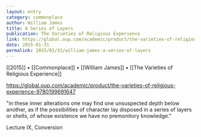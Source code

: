 ```yaml
---
layout: entry
category: commonplace
author: William James
title: A Series of Layers
publication: The Varieties of Religious Experience
link: https://global.oup.com/academic/product/the-varieties-of-religious-experience-9780199691647
date: 2015-01-31
permalink: 2015/01/31/william-james-a-series-of-layers
---
```


[[2015]] • [[Commonplace]] • [[William James]] • [[The Varieties of Religious Experience]] 

https://global.oup.com/academic/product/the-varieties-of-religious-experience-9780199691647

"in these inner alterations one may find one unsuspected depth below another, as if the possibilities of character lay disposed in a series of layers or shells, of whose existence we have no premonitory knowledge."

Lecture IX, Conversion
